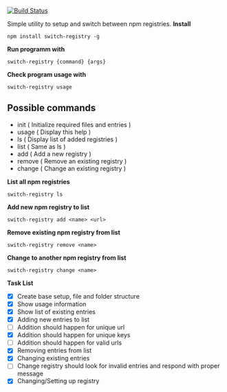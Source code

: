 [![Build Status](https://travis-ci.org/GeekAb/switch-registry.svg?branch=master)](https://travis-ci.org/GeekAb/switch-registry)

Simple utility to setup and switch between npm registries.
**Install**

```
npm install switch-registry -g
```

**Run programm with**
```
switch-registry {command} {args}
```

**Check program usage with**
```
switch-registry usage
```

**Possible commands**
----------------------------------------------
- init ( Initialize required files and entries )
- usage ( Display this help )
- ls ( Display list of added registries )
- list ( Same as ls )
- add ( Add a new registry )
- remove ( Remove an existing registry )
- change ( Change an existing registry )

**List all npm registries**
```
switch-registry ls
```

**Add new npm registry to list**
```
switch-registry add <name> <url>
```

**Remove existing npm registry from list**
```
switch-registry remove <name>
```

**Change to another npm registry from list**
```
switch-registry change <name>
```


**Task List**

- [x] Create base setup, file and folder structure
- [x] Show usage information
- [x] Show list of existing entries
- [x] Adding new entries to list
- [ ] Addition should happen for unique url
- [x] Addition should happen for unique keys
- [ ] Addition should happen for valid urls
- [x] Removing entries from list
- [x] Changing existing entries
- [ ] Change registry should look for invalid entries and respond with proper message
- [x] Changing/Setting up registry